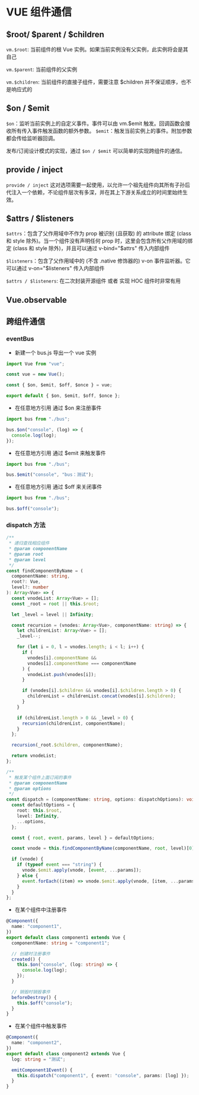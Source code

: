 # VUE 组件通信

## $root/ $parent / \$children

`vm.$root`: 当前组件的根 Vue 实例。如果当前实例没有父实例，此实例将会是其自己

`vm.$parent`: 当前组件的父实例

`vm.$children`: 当前组件的直接子组件，需要注意 \$children 并不保证顺序，也不是响应式的

## $on / $emit

`$on`：监听当前实例上的自定义事件。事件可以由 vm.\$emit 触发。回调函数会接收所有传入事件触发函数的额外参数。
`$emit`：触发当前实例上的事件。附加参数都会传给监听器回调。

发布/订阅设计模式的实现，通过 `$on / $emit` 可以简单的实现跨组件的通信。

## provide / inject

`provide / inject` 这对选项需要一起使用，以允许一个祖先组件向其所有子孙后代注入一个依赖，不论组件层次有多深，并在其上下游关系成立的时间里始终生效。

## $attrs / $listeners

`$attrs`：包含了父作用域中不作为 prop 被识别 (且获取) 的 attribute 绑定 (class 和 style 除外)。当一个组件没有声明任何 prop 时，这里会包含所有父作用域的绑定 (class 和 style 除外)，并且可以通过 v-bind="\$attrs" 传入内部组件

`$listeners`：包含了父作用域中的 (不含 .native 修饰器的) v-on 事件监听器。它可以通过 v-on="\$listeners" 传入内部组件

`$attrs / $listeners`: 在二次封装开源组件 或者 实现 HOC 组件时非常有用

## Vue.observable

## 跨组件通信

### eventBus

- 新建一个 bus.js 导出一个 vue 实例

```js
import Vue from "vue";

const vue = new Vue();

const { $on, $emit, $off, $once } = vue;

export default { $on, $emit, $off, $once };
```

- 在任意地方引用 通过 \$on 来注册事件

```js
import bus from "./bus";

bus.$on("console", (log) => {
  console.log(log);
});
```

- 在任意地方引用 通过 \$emit 来触发事件

```js
import bus from "./bus";

bus.$emit("console", "bus：测试");
```

- 在任意地方引用 通过 \$off 来关闭事件

```js
import bus from "./bus";

bus.$off("console");
```

### dispatch 方法

```ts
/**
 * 递归查找相应组件
 * @param componentName
 * @param root
 * @param level
 */
const findComponentByName = (
  componentName: string,
  root?: Vue,
  level?: number
): Array<Vue> => {
  const vnodeList: Array<Vue> = [];
  const _root = root || this.$root;

  let _level = level || Infinity;

  const recursion = (vnodes: Array<Vue>, componentName: string) => {
    let childrenList: Array<Vue> = [];
    _level--;

    for (let i = 0, l = vnodes.length; i < l; i++) {
      if (
        vnodes[i].componentName &&
        vnodes[i].componentName === componentName
      ) {
        vnodeList.push(vnodes[i]);
      }

      if (vnodes[i].$children && vnodes[i].$children.length > 0) {
        childrenList = childrenList.concat(vnodes[i].$children);
      }
    }

    if (childrenList.length > 0 && _level > 0) {
      recursion(childrenList, componentName);
    }
  };

  recursion(_root.$children, componentName);

  return vnodeList;
};

/**
 * 触发某个组件上面订阅的事件
 * @param componentName
 * @param options
 */
const dispatch = (componentName: string, options: dispatchOptions): void => {
  const defaultOptions = {
    root: this.$root,
    level: Infinity,
    ...options,
  };

  const { root, event, params, level } = defaultOptions;

  const vnode = this.findComponentByName(componentName, root, level)[0];

  if (vnode) {
    if (typeof event === "string") {
      vnode.$emit.apply(vnode, [event, ...params]);
    } else {
      event.forEach((item) => vnode.$emit.apply(vnode, [item, ...params]));
    }
  }
};
```

- 在某个组件中注册事件

```ts
@Component({
  name: "component1",
})
export default class component1 extends Vue {
  componentName: string = "component1";

  // 创建时注册事件
  created() {
    this.$on("console", (log: string) => {
      console.log(log);
    });
  }

  // 销毁时销毁事件
  beforeDestroy() {
    this.$off("console");
  }
}
```

- 在某个组件中触发事件

```ts
@Component({
  name: "component2",
})
export default class component2 extends Vue {
  log: string = "测试";

  emitComponent1Event() {
    this.dispatch("component1", { event: "console", params: [log] });
  }
}
```
